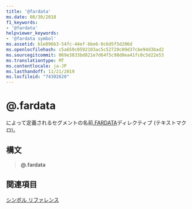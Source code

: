 ```yaml
---
title: '@fardata'
ms.date: 08/30/2018
f1_keywords:
- '@fardata'
helpviewer_keywords:
- '@fardata symbol'
ms.assetid: b1e096b3-54fc-44ef-bbe6-0c6d5f5d206d
ms.openlocfilehash: c5a659c0592103ac5c52729c09d37cbe94d3bad2
ms.sourcegitcommit: 069e3833bd821e7d64f5c98d0ea41fc0c5d22e53
ms.translationtype: MT
ms.contentlocale: ja-JP
ms.lasthandoff: 11/21/2019
ms.locfileid: "74302620"
---
```

# <a name="fardata"></a>\@.fardata

によって定義されるセグメントの名前[.FARDATA](../../assembler/masm/dot-fardata.md)ディレクティブ (テキストマクロ)。

## <a name="syntax"></a>構文

> **\@.fardata**

## <a name="see-also"></a>関連項目

[シンボル リファレンス](../../assembler/masm/symbols-reference.md)
